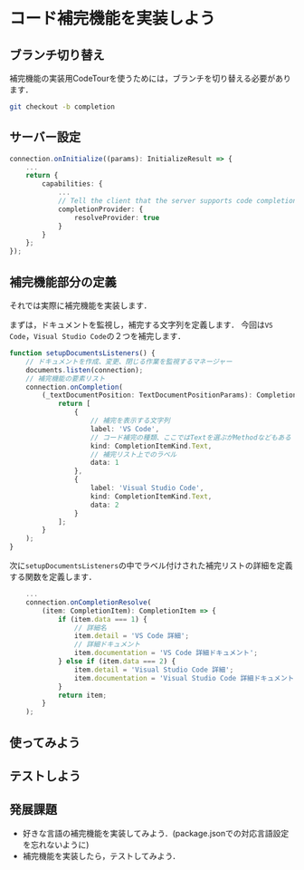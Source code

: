 # コード補完機能を実装しよう

## ブランチ切り替え

補完機能の実装用CodeTourを使うためには，ブランチを切り替える必要があります．

```sh
git checkout -b completion
```

## サーバー設定

```ts
connection.onInitialize((params): InitializeResult => {
    ...
    return {
        capabilities: {
            ...
            // Tell the client that the server supports code completion
            completionProvider: {
                resolveProvider: true
            }
        }
    };
});
```

## 補完機能部分の定義

それでは実際に補完機能を実装します．

まずは，ドキュメントを監視し，補完する文字列を定義します．
今回は`VS Code`，`Visual Studio Code`の２つを補完します．

```ts
function setupDocumentsListeners() {
	// ドキュメントを作成、変更、閉じる作業を監視するマネージャー
	documents.listen(connection);
	// 補完機能の要素リスト
	connection.onCompletion(
		(_textDocumentPosition: TextDocumentPositionParams): CompletionItem[] => {
			return [
				{
					// 補完を表示する文字列
					label: 'VS Code',
					// コード補完の種類、ここではTextを選ぶがMethodなどもある
					kind: CompletionItemKind.Text,
					// 補完リスト上でのラベル
					data: 1
				},
				{
					label: 'Visual Studio Code',
					kind: CompletionItemKind.Text,
					data: 2
				}
			];
		}
	);
}
```

次に`setupDocumentsListeners`の中でラベル付けされた補完リストの詳細を定義する関数を定義します．

```ts
    ...
	connection.onCompletionResolve(
		(item: CompletionItem): CompletionItem => {
			if (item.data === 1) {
				// 詳細名
				item.detail = 'VS Code 詳細';
				// 詳細ドキュメント
				item.documentation = 'VS Code 詳細ドキュメント';
			} else if (item.data === 2) {
				item.detail = 'Visual Studio Code 詳細';
				item.documentation = 'Visual Studio Code 詳細ドキュメント';
			}
			return item;
		}
	);
```

## 使ってみよう

## テストしよう

## 発展課題

* 好きな言語の補完機能を実装してみよう．(package.jsonでの対応言語設定を忘れないように)
* 補完機能を実装したら，テストしてみよう．
